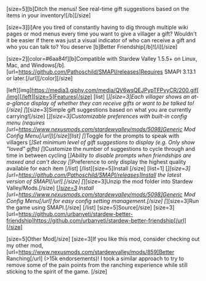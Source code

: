 [size=5][b]Ditch the menus! See real-time gift suggestions based on the items in your inventory![/b][/size]

[size=3][i]Are you tired of constantly having to dig through multiple wiki pages or mod menus every time you want to give a villager a gift? Wouldn't it be easier if there was just a visual indicator of who can receive a gift and who you can talk to? You deserve [b]Better Friendship[/b]![/i][/size]

[size=2][color=#6aa84f][b]Compatible with Stardew Valley 1.5.5+ on Linux, Mac, and Windows[/b].[url=https://github.com/Pathoschild/SMAPI/releases]Requires SMAPI 3.13.1 or later.[/url]﻿[/color][/size]

[left]﻿[img]https://media3.giphy.com/media/QV6wsQEJPypTFPvyCR/200.gif[/img][/left][size=5]Features[/size]
[list]
[*][size=3]Each villager shows an at-a-glance display of whether they can receive gifts or want to be talked to![/size]
[*][size=3]Simple gift suggestions based on what you are currently carrying![/size]
[*][size=3]Customizable preferences with built-in config menu (requires [url=https://www.nexusmods.com/stardewvalley/mods/5098]Generic Mod Config Menu[/url])[/size][list]
 [*]Toggle for the prompts to speak with villagers
 [*]Set minimum level of gift suggestions to display (e.g. Only show "loved" gifts)
 [*]Customize the number of suggestions to cycle through and time in between cycling
 [*]Ability to disable prompts when friendships are maxed and can't decay
 [*]Preference to only display the highest quality available for each item
[/list]
[/list][size=5]Install [/size]
[list=1]
[*][size=3][url=https://github.com/Pathoschild/SMAPI/releases]Install the latest version of SMAPI[/url].[/size]
[*][size=3]Unzip the mod folder into Stardew Valley/Mods.[/size]
[*][size=3](optional) Install [url=https://www.nexusmods.com/stardewvalley/mods/5098]Generic Mod Config Menu[/url]﻿ for easy config setting management.[/size]
[*][size=3]Run the game using SMAPI.[/size]
[/list]
[size=5]Source[/size]
[size=3][url=https://github.com/urbanyeti/stardew-better-friendship]https://github.com/urbanyeti/stardew-better-friendship[/url][/size]

[size=5]Other Mod[/size]
[size=3]If you like this mod, consider checking out my other mod, [url=https://www.nexusmods.com/stardewvalley/mods/859]Better Ranching[/url]﻿ (>15k endorsements)! I took a similar approach to try to remove some of the pain points from the ranching experience while still sticking to the spirit of the game. [/size]
